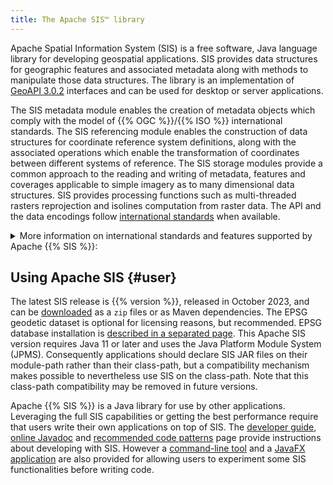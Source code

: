 ```yaml
---
title: The Apache SIS™ library
---
```


Apache Spatial Information System (SIS) is a free software, Java language library for developing geospatial applications.
SIS provides data structures for geographic features and associated metadata along with methods to manipulate those data structures.
The library is an implementation of [GeoAPI 3.0.2][geoapi] interfaces and can be used for desktop or server applications.

The SIS metadata module enables the creation of metadata objects
which comply with the model of {{% OGC %}}/{{% ISO %}} international standards.
The SIS referencing module enables the construction of data structures for coordinate reference system definitions,
along with the associated operations which enable the transformation of coordinates between different systems of reference.
The SIS storage modules provide a common approach to the reading and writing of metadata, features and coverages
applicable to simple imagery as to many dimensional data structures.
SIS provides processing functions such as multi-threaded rasters reprojection and isolines computation from raster data.
The API and the data encodings follow [international standards](standards.html) when available.

<details>
  <summary>
    More information on international standards and features supported by Apache {{% SIS %}}:
  </summary>

* Raster formats:
  * Read [NetCDF-3 Classic and 64-bit Offset Format][netCDF].
  * Read [GeoTIFF][geoTIFF] or Cloud Optimized GeoTIFF (COG), including BigTIFF extension.
  * Read Landsat (groups of GeoTIFF files).
  * Read ESRI BIL/BIP/BSQ and read/write ERSI ASCII Grid.
  * Read/write World Files with any image format supported by Image I/O.
* Feature formats:
  * Read [Moving Feature Comma Separated Values (CSV) encoding][MF_CSV].
  * Read [Moving Feature netCDF encoding][netCDF_MF].
  * Read {{% GPX %}} (a {{% XML %}} schema for {{% GPS %}} data).
  * Read [features from {{% SQL %}} spatial databases][SF_SQL] by analysing the database schema.
* Geographic metadata (ISO 19115):
  * Read ISO 19115 metadata from all above-listed raster and feature formats.
  * Read and write XML documents compliant with ISO 19115-3 (current standard) or ISO 19139 (older standard).
  * Automatic conversions between the old metadata model published in 2003 and the revision published in 2014.
* Units of measurement:
  * Implementation of [JSR-363][JSR_363]
    with parsing, formating and unit conversion functionalities.
  * The same implementation is available as a [small standalone separated project][seshat].
* Referencing by coordinates (ISO 19111):
  * Read and write Well Known Text (WKT) version 1 and 2 (ISO 19162).
  * Read and write [Geographic Markup Language][GML] (GML) version 3.2 (ISO 19136).
  * Use [EPSG geodetic dataset](epsg.html) for geodetic definitions and for coordinate operations.
    * More than 6000 [supported coordinate reference systems](tables/CoordinateReferenceSystems.html).
    * Mercator, Transverse Mercator, Lambert Conic Conformal, stereographic
      and more [supported operation methods](tables/CoordinateOperationMethods.html).
* Referencing by identifiers (ISO 19112):
  * Geohashes (a simple encoding of geographic coordinates into short strings of letters and digits).
  * Military Grid Reference System (MGRS), also used for some civilian uses.
* Processing:
  * Multi-threaded raster reprojection.
  * Multi-threaded isolines computation from raster data.
  * [Filtering of features][filter] (ISO 19143 conceptual model).
</details>



## Using Apache SIS    {#user}

The latest SIS release is {{% version %}}, released in October 2023,
and can be [downloaded](downloads.html) as a `zip` files or as Maven dependencies.
The EPSG geodetic dataset is optional for licensing reasons, but recommended.
EPSG database installation is [described in a separated page](epsg.html).
This Apache SIS version requires Java 11 or later and uses the Java Platform Module System (JPMS).
Consequently applications should declare SIS JAR files on their module-path rather than their class-path,
but a compatibility mechanism makes possible to nevertheless use SIS on the class-path.
Note that this class-path compatibility may be removed in future versions.

Apache {{% SIS %}} is a Java library for use by other applications.
Leveraging the full SIS capabilities or getting the best performance require that users write their own applications on top of SIS.
The [developer guide](book/en/developer-guide.html), [online Javadoc](apidocs/index.html) and [recommended code patterns](code-patterns.html) page
provide instructions about developing with SIS.
However a [command-line tool](command-line.html) and a [JavaFX application](javafx.html)
are also provided for allowing users to experiment some SIS functionalities before writing code.


[geoapi]:    http://www.geoapi.org/
[GML]:       https://www.ogc.org/standards/gml
[SF_SQL]:    https://www.ogc.org/standards/sfs
[filter]:    https://www.ogc.org/standards/filter
[geoTIFF]:   https://www.ogc.org/standards/geotiff
[netCDF]:    https://www.ogc.org/standards/netcdf
[netCDF_MF]: http://docs.opengeospatial.org/bp/16-114r3/16-114r3.html
[MF_CSV]:    http://docs.opengeospatial.org/is/14-084r2/14-084r2.html
[JSR_363]:   https://jcp.org/en/jsr/detail?id=363
[seshat]:    https://unitsofmeasurement.github.io/seshat/
